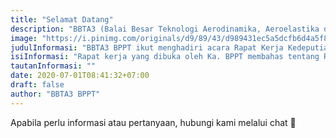 ```yaml
---
title: "Selamat Datang"
description: "BBTA3 (Balai Besar Teknologi Aerodinamika, Aeroelastika dan Aeroakustika) merupakan satuan kerja dari BPPT yang melayani teknologi aero di Indonesia."
image: "https://i.pinimg.com/originals/d9/89/43/d989431ec5a5dcfb6d4a5f803b5680c3.png"
judulInformasi: "BBTA3 BPPT ikut menghadiri acara Rapat Kerja Kedeputian TIRBR"
isiInformasi: "Rapat kerja yang dibuka oleh Ka. BPPT membahas tentang Reformasi Birokrasi dan Terobosan Inovasi BPPT"
tautanInformasi: ""
date: 2020-07-01T08:41:32+07:00
draft: false
author: "BBTA3 BPPT"
---
```


Apabila perlu informasi atau pertanyaan, hubungi kami melalui chat 💬 
